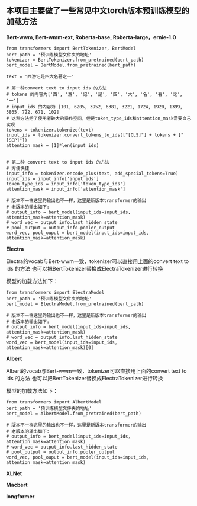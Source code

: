## 本项目主要做了一些常见中文torch版本预训练模型的加载方法

**Bert-wwm, Bert-wmm-ext, Roberta-base, Roberta-large，ernie-1.0**

```[bash]
from transformers import BertTokenizer, BertModel
bert_path = '预训练模型文件夹的地址'
tokenizer = BertTokenizer.from_pretrained(bert_path)
bert_model = BertModel.from_pretrained(bert_path)

text = '西游记是四大名著之一'

# 第一种convert text to input ids 的方法
# tokens 的内容为['西', '游', '记', '是', '四', '大', '名', '著', '之', '一']
# input_ids 的内容为 [101, 6205, 3952, 6381, 3221, 1724, 1920, 1399, 5865, 722, 671, 102]
# 这种方法给了使用者较大的操作空间，但是token_type_ids和attention_mask需要自己实现
tokens = tokenizer.tokenize(text)
input_ids = tokenizer.convert_tokens_to_ids(["[CLS]"] + tokens + ["[SEP]"])
attention_mask = [1]*len(input_ids)


# 第二种 convert text to input ids 的方法
# 方便快捷
input_info = tokenizer.encode_plus(text, add_special_tokens=True)
input_ids = input_info['input_ids']
token_type_ids = input_info['token_type_ids']
attention_mask = input_info['attention_mask']

# 版本不一样这里的输出也不一样，这里是新版本transformer的输出
# 老版本的输出如下:
# output_info = bert_model(input_ids=input_ids, attention_mask=attention_mask)
# word_vec = output_info.last_hidden_state
# pool_output = output_info.pooler_output
word_vec, pool_ouput = bert_model(input_ids=input_ids, attention_mask=attention_mask)

```

**Electra**

Electra的vocab与Bert-wwm一致，tokenizer可以直接用上面的convert text to ids 的方法
也可以把BertTokenizer替换成ElectraTokenizer进行转换

模型的加载方法如下：

```[bash]
from transformers import ElectraModel
bert_path = '预训练模型文件夹的地址'
bert_model = ElectraModel.from_pretrained(bert_path)

# 版本不一样这里的输出也不一样，这里是新版本transformer的输出
# 老版本的输出如下:
# output_info = bert_model(input_ids=input_ids, attention_mask=attention_mask)
# word_vec = output_info.last_hidden_state
word_vec = bert_model(input_ids=input_ids, attention_mask=attention_mask)[0]

```

**Albert**

Albert的vocab与Bert-wwm一致，tokenizer可以直接用上面的convert text to ids 的方法
也可以把BertTokenizer替换成ElectraTokenizer进行转换

模型的加载方法如下：

```[bash]
from transformers import AlbertModel
bert_path = '预训练模型文件夹的地址'
bert_model = AlbertModel.from_pretrained(bert_path)

# 版本不一样这里的输出也不一样，这里是新版本transformer的输出
# 老版本的输出如下:
# output_info = bert_model(input_ids=input_ids, attention_mask=attention_mask)
# word_vec = output_info.last_hidden_state
# pool_output = output_info.pooler_output
word_vec, pool_ouput = bert_model(input_ids=input_ids, attention_mask=attention_mask)

```

**XLNet**


**Macbert**


**longformer**


































